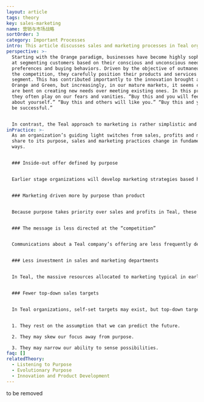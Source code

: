 ```yaml
---
layout: article
tags: theory
key: sales-marketing
name: 营销与市场战略
sortOrder: 3
category: Important Processes
intro: This article discusses sales and marketing processes in Teal organizations.
perspective: >-
  Starting with the Orange paradigm, businesses have become highly sophisticated
  at segmenting customers based on their conscious and unconscious needs,
  preferences and buying behaviors. Driven by the objective of outmaneuvering
  the competition, they carefully position their products and services for each
  segment. This has contributed importantly to the innovation brought about in
  Orange and Green, but increasingly, in our mature markets, it seems companies
  are bent on creating new needs over meeting existing ones. In this process,
  they often play on our fears and vanities. “Buy this and you will feel good
  about yourself.” “Buy this and others will like you.” “Buy this and you will
  be successful.”


  In contrast, the Teal approach to marketing is rather simplistic and stems directly from the organization’s sense of purpose. Companies simply ‘listen in’ to what feels like the right offering. There is less emphasis on customer surveys and focus groups. Essentially, marketing boils down to: This is our offer. At this moment, we feel this is the best we can possibly do. We hope you will like it. In a strange paradox, Teal organizations go about filling a need not by tuning in to the noise of the world (the surveys, the focus groups, the customer segmentation), but by listening within. What product would we be really proud of? What product would fill a genuine need in the world? These are the kinds of questions people in Teal organizations ask to define new products. It’s a process guided by beauty and intuition more than analytics.^\[Laloux, Frederic (2014-02-09). Reinventing Organizations: A Guide to Creating Organizations Inspired by the Next Stage of Human Consciousness (Kindle Locations 4511-4521). Nelson Parker. Kindle Edition.]
inPractice: >-
  As an organization’s guiding light switches from sales, profits and market
  share to its purpose, sales and marketing practices change in fundamental
  ways.


  ### Inside-out offer defined by purpose


  Earlier stage organizations will develop marketing strategies based heavily on an analysis of customers (using surveys, focus groups, etc.) with the objective of increasing sales, profit, market share, etc. often by creating artificial needs. This could be characterized as an “outside in” approach. Teal organizations take an “inside out” approach where product development and communication are driven by the desire to fulfill the organization’s purpose. See also[ Innovation and Product Development](../innovation-and-product-development/).  


  ### Marketing driven more by purpose than product


  Because purpose takes priority over sales and profits in Teal, these organizations are most interested in promoting the importance of their purpose and how they are working to achieve it than they are on selling their product or service. See the example of Patagonia below.


  ### The message is less directed at the “competition”


  Communications about a Teal company’s offering are less frequently designed primarily to claim superiority over the competition. As noted elsewhere in this wiki, Teal organizations often view others that are pursuing a similar purpose as allies rather than competitors. Communication are more often focused on the importance of the organization’s purpose and how the offering fulfills that purpose.


  ### Less investment in sales and marketing departments


  In Teal, the massive resources allocated to marketing typical in earlier stage organizations are largely gone. Traditional sales and marketing departments often do not exist. Responsibility is distributed throughout the organisation through self-managing teams who have direct customer contact. Within project teams there is often a role which links directly to the customer and is responsible for communicating with him and feeding back issues or opportunities to the team.


  ### Fewer top-down sales targets


  In Teal organizations, self-set targets may exist, but top-down targets usually don't. Targets are problematic for at least three reasons:


  1. They rest on the assumption that we can predict the future.

  2. They may skew our focus away from purpose.

  3. They may narrow our ability to sense possibilities.
faq: []
relatedTheory:
  - Listening to Purpose
  - Evolutionary Purpose
  - Innovation and Product Development
---
```

to be removed
